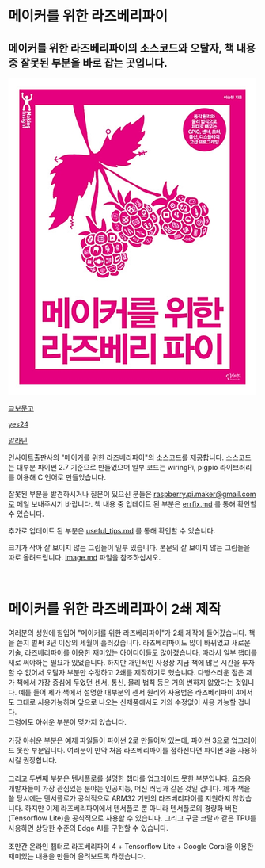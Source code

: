 # 메이커를 위한 라즈베리파이

메이커를 위한 라즈베리파이의 소스코드와 오탈자, 책 내용 중 잘못된 부분을 바로 잡는 곳입니다.
----------------------------------

![book](./image/book.png)

[교보문고](https://www.kyobobook.co.kr/product/detailViewKor.laf?mallGb=KOR&ejkGb=KOR&barcode=9788966264018)<br/>

[yes24](http://www.yes24.com/Product/Goods/43860512?Acode=101)<br/>

[알라딘](https://www.aladin.co.kr/shop/wproduct.aspx?ItemId=113475084)<br/>

인사이트출판사의 "메이커를 위한 라즈베리파이"의 소스코드를 제공합니다.
소스코드는 대부분 파이썬 2.7 기준으로 만들었으며 일부 코드는 wiringPi, pigpio 라이브러리를 이용해 C 언어로 만들었습니다. <br/>


잘못된 부분을 발견하시거나 질문이 있으신 분들은 raspberry.pi.maker@gmail.com로 메일 보내주시기 바랍니다.
책 내용 중 업데이트 된 부분은 [errfix.md](https://github.com/raspberry-pi-maker/RaspberryPi-For-Makers/blob/master/errfix.md) 를 통해 확인할 수 있습니다.<br />

추가로 업데이트 된 부분은 [useful_tips.md](https://github.com/raspberry-pi-maker/RaspberryPi-For-Makers/blob/master/useful_tips.md) 를 통해 확인할 수 있습니다.<br />


크기가 작아 잘 보이지 않는 그림들이 일부 있습니다. 본문의 잘 보이지 않는 그림들을 따로 올려드립니다. [image.md](https://github.com/raspberry-pi-maker/RaspberryPi-For-Makers/blob/master/image.md) 파일을 참조하십시오.<br/><br/><br/>


# 메이커를 위한 라즈베리파이 2쇄 제작
여러분의 성원에 힘입어 "메이커를 위한 라즈베리파이"가 2쇄 제작에 들어갔습니다. 책을 쓴지 벌써 3년 이상의 세월이 흘러갔습니다. 라즈베리파이도 많이 바뀌었고 새로운 기술, 라즈베리파이를 이용한 재미있는 아이디어들도 많아졌습니다. 따라서 일부 챕터를 새로 써야하는 필요가 있었습니다. 하지만 개인적인 사정상 지금 책에 많은 시간을 투자할 수 없어서 오탈자 부분만 수정하고 2쇄를 제작하기로 했습니다.
다행스러운 점은 제가 책에서 가장 중심에 두었던 센서, 통신, 물리 법칙 등은 거의 변하지 않았다는 것입니다. 예를 들어 제가 책에서 설명한 대부분의 센서 원리와 사용법은 라즈베리파이 4에서도 그대로 사용가능하며 앞으로 나오는 신제품에서도 거의 수정없이 사용 가능할 겁니다.<br/>
그럼에도 아쉬운 부분이 몇가지 있습니다.<br/><br/>
가장 아쉬운 부분은 예제 파일들이 파이썬 2로 만들어져 있는데, 파이썬 3으로 업그레이드 못한 부분입니다. 여러분이 만약 처음 라즈베리파이를 접하신다면 파이썬 3을 사용하시길 권장합니다.<br/><br/>
그리고 두번째 부분은 텐서플로를 설명한 챕터를 업그레이드 못한 부분입니다. 요즈음 개발자들이 가장 관심있는 분야는  인공지능, 머신 러닝과 같은 것일 겁니다. 제가 책을 쓸 당시에는 텐서플로가 공식적으로 ARM32 기반의 라즈베리파이를 지원하지 않았습니다. 하지만 이제 라즈베리파이에서 텐서플로 뿐 아니라 텐서플로의 경량화 버젼(Tensorflow Lite)을 공식적으로 사용할 수 있습니다. 그리고 구글 코랄과 같은 TPU를 사용하면 상당한 수준의  Edge AI를 구현할 수 있습니다. <br/><br/>
조만간 온라인 챕터로 라즈베리파이 4 + Tensorflow Lite + Google Coral을 이용한 재미있는 내용을 만들어 올려보도록 하겠습니다.
